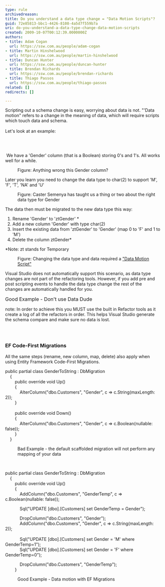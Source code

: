 ```yaml
---
type: rule
archivedreason: 
title: Do you understand a data type change = "Data Motion Scripts"?
guid: 72e85813-bbc1-4426-8108-4a5d7f559b7a
uri: do-you-understand-a-data-type-change-data-motion-scripts
created: 2009-10-07T00:12:39.0000000Z
authors:
- title: Adam Cogan
  url: https://ssw.com.au/people/adam-cogan
- title: Martin Hinshelwood
  url: https://ssw.com.au/people/martin-hinshelwood
- title: Duncan Hunter
  url: https://ssw.com.au/people/duncan-hunter
- title: Brendan Richards
  url: https://ssw.com.au/people/brendan-richards
- title: Thiago Passos
  url: https://ssw.com.au/people/thiago-passos
related: []
redirects: []

---
```



Scripting out a schema change&#160;is easy, worrying about data is not. &quot;'Data motion&quot; refers to a change in the meaning of data, which will require scripts which touch data and schema. <br>
<br>
Let's look at an example&#58; 

<br><excerpt class='endintro'></excerpt><br>

  <p>&#160;We have a 'Gender' column (that is a Boolean) storing 0's and 1's. All works well for a while.</p>
<dl class="image">
    <dt><img src="/SoftwareDevelopment/RulesToBetterSQLServerSchemaDeployment/PublishingImages/TableBit.jpg" alt="" /> </dt>
    <dd>Figure&#58; Anything wrong this Gender column?&#160; </dd>
</dl>
Later you learn you need to change the data type to char(2) to support 'M', 'F', 'T', 'NA' and 'U'
<dl class="image">
    <dt><img src="/SoftwareDevelopment/RulesToBetterSQLServerSchemaDeployment/PublishingImages/CasterSemenya.jpg" alt="" /> </dt>
    <dd>Figure&#58; Caster Semenya has taught us a thing or two about the right data type for Gender </dd>
</dl>
The data then must be migrated to the new data type this way&#58;
<ol>
    <li>Rename 'Gender' to 'ztGender' * </li>
    <li>Add a new column 'Gender' with type char(2) </li>
    <li>Insert the existing data from 'ztGender' to 'Gender' (map 0 to 'F' and 1 to 'M') </li>
    <li>Delete the column ztGender* </li>
</ol>
*Note&#58; zt stands for Temporary
<dl class="image">
    <dt><img src="/SoftwareDevelopment/RulesToBetterSQLServerSchemaDeployment/PublishingImages/TableChar.jpg" alt="" /> </dt>
    <dd>Figure&#58; Changing the data type and data required a&#160;<a href="/SoftwareDevelopment/RulesToBetterSQLServerSchemaDeployment/Pages/DoYouHaveAnUnderstandingOfSchemaChangesAndTheirIncreasingComplexity.aspx" shape="rect">&quot;Data Motion Script&quot;</a> </dd>
</dl>
<p>Visual Studio&#160;does not automatically support this scenario, as data type changes are not part of the refactoring tools. However, if you add pre and post scripting events to handle the data type change the rest of the changes are automatically handled for you.</p>
<img src="/SoftwareDevelopment/RulesToBetterSQLServerSchemaDeployment/PublishingImages/DataDude-BadExample.jpg" alt="" /><br>
<font class="ms-rteCustom-FigureGood" size="+0">Good Example - Don't use Data Dude<br>
</font><p>note&#58; In order to achieve this you MUST use the built in Refactor tools as it create a log of all the refactors in order. This helps Visual Studio generate the schema compare and make sure no data is lost. </p><h3 class="ssw15-rteElement-H3">&#160;</h3><h3 class="ssw15-rteElement-H3">EF Code-First Migrations
</h3><p>All the same&#160;steps (rename, new column, map, delete) also apply when using Entity Framework Code-First Migrations. </p><p class="ssw15-rteElement-CodeArea">public partial class GenderToString &#58; DbMigration<br>&#160;&#160;&#160; &#123;<br>&#160;&#160;&#160;&#160;&#160;&#160;&#160; public override void Up()<br>&#160;&#160;&#160;&#160;&#160;&#160;&#160; &#123;<br>&#160;&#160;&#160;&#160;&#160;&#160;&#160;&#160;&#160;&#160;&#160; AlterColumn(&quot;dbo.Customers&quot;, &quot;Gender&quot;, c =&gt; c.String(maxLength&#58; 2));<br>&#160;&#160;&#160;&#160;&#160;&#160;&#160; &#125;<br>&#160;&#160;&#160;&#160;&#160;&#160;&#160; <br>&#160;&#160;&#160;&#160;&#160;&#160;&#160; public override void Down()<br>&#160;&#160;&#160;&#160;&#160;&#160;&#160; &#123;<br>&#160;&#160;&#160;&#160;&#160;&#160;&#160;&#160;&#160;&#160;&#160; AlterColumn(&quot;dbo.Customers&quot;, &quot;Gender&quot;, c =&gt; c.Boolean(nullable&#58; false));<br>&#160;&#160;&#160;&#160;&#160;&#160;&#160; &#125;<br>&#160;&#160;&#160; &#125;</p><dd class="ssw15-rteElement-FigureBad">Bad&#160;Example - the default scaffolded migration will not perform any mapping of your data</dd><p>&#160;</p><p class="ssw15-rteElement-CodeArea"><p>public partial class GenderToString &#58; DbMigration<br>&#160;&#160;&#160; &#123;<br>&#160;&#160;&#160;&#160;&#160;&#160;&#160; public override void Up()<br>&#160;&#160;&#160;&#160;&#160;&#160;&#160; &#123;<br>&#160;&#160;&#160;&#160;&#160;&#160;&#160;&#160;&#160;&#160;&#160; AddColumn(&quot;dbo.Customers&quot;, &quot;GenderTemp&quot;, c =&gt; c.Boolean(nullable&#58; false));</p><p>&#160;&#160;&#160;&#160;&#160;&#160;&#160;&#160;&#160;&#160;&#160; Sql(&quot;UPDATE [dbo].[Customers] set GenderTemp = Gender&quot;);</p><p>&#160;&#160;&#160;&#160;&#160;&#160;&#160;&#160;&#160;&#160;&#160; DropColumn(&quot;dbo.Customers&quot;, &quot;Gender&quot;);<br>&#160;&#160;&#160;&#160;&#160;&#160;&#160;&#160;&#160;&#160;&#160; AddColumn(&quot;dbo.Customers&quot;, &quot;Gender&quot;, c =&gt; c.String(maxLength&#58; 2));<br>&#160;&#160;&#160;&#160;&#160;&#160;&#160;&#160;&#160;&#160;&#160; <br>&#160;&#160;&#160;&#160;&#160;&#160;&#160;&#160;&#160;&#160;&#160; Sql(&quot;UPDATE [dbo].[Customers] set Gender = 'M' where GenderTemp=1&quot;);<br>&#160;&#160;&#160;&#160;&#160;&#160;&#160;&#160;&#160;&#160;&#160; Sql(&quot;UPDATE [dbo].[Customers] set Gender = 'F' where GenderTemp=0&quot;);</p><p>&#160;&#160;&#160;&#160;&#160;&#160;&#160;&#160;&#160;&#160;&#160; DropColumn(&quot;dbo.Customers&quot;, &quot;GenderTemp&quot;);<br>&#160;&#160;&#160;&#160;&#160;&#160;&#160; &#125;&#160;</p></p><dd class="ssw15-rteElement-FigureGood">Good Example - Data motion with EF Migrations</dd>


